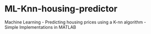# ML-Knn-housing-predictor
Machine Learning - Predicting housing prices using a K-nn algorithm - Simple Implementations in MATLAB
